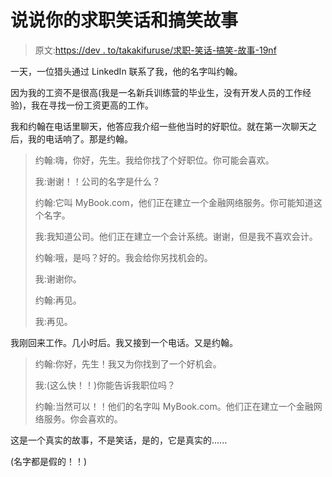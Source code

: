 # 说说你的求职笑话和搞笑故事

> 原文:[https://dev . to/takakifuruse/求职-笑话-搞笑-故事-19nf](https://dev.to/takaakifuruse/job-hunting-jokes-and-funny-stories-19nf)

一天，一位猎头通过 LinkedIn 联系了我，他的名字叫约翰。

因为我的工资不是很高(我是一名新兵训练营的毕业生，没有开发人员的工作经验)，我在寻找一份工资更高的工作。

我和约翰在电话里聊天，他答应我介绍一些他当时的好职位。就在第一次聊天之后，我的电话响了。那是约翰。

> 约翰:嗨，你好，先生。我给你找了个好职位。你可能会喜欢。
> 
> 我:谢谢！！公司的名字是什么？
> 
> 约翰:它叫 MyBook.com，他们正在建立一个金融网络服务。你可能知道这个名字。
> 
> 我:我知道公司。他们正在建立一个会计系统。谢谢，但是我不喜欢会计。
> 
> 约翰:哦，是吗？好的。我会给你另找机会的。
> 
> 我:谢谢你。
> 
> 约翰:再见。
> 
> 我:再见。

我刚回来工作。几小时后。我又接到一个电话。又是约翰。

> 约翰:你好，先生！我又为你找到了一个好机会。
> 
> 我:(这么快！！)你能告诉我职位吗？
> 
> 约翰:当然可以！！他们的名字叫 MyBook.com。他们正在建立一个金融网络服务。你会喜欢的。

这是一个真实的故事，不是笑话，是的，它是真实的......

(名字都是假的！！)